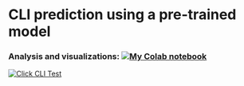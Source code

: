 # CLI prediction using a pre-trained model



### Analysis and visualizations: [![My Colab notebook](https://colab.research.google.com/assets/colab-badge.svg)](https://colab.research.google.com/drive/1ULKTct4MSR4YT-V9KVnnGR10cbwAPzn3?usp=sharing) 

[![Click CLI Test](https://github.com/bkenan/CLI-prediction/actions/workflows/main.yml/badge.svg)](https://github.com/bkenan/CLI-prediction/actions/workflows/main.yml)
